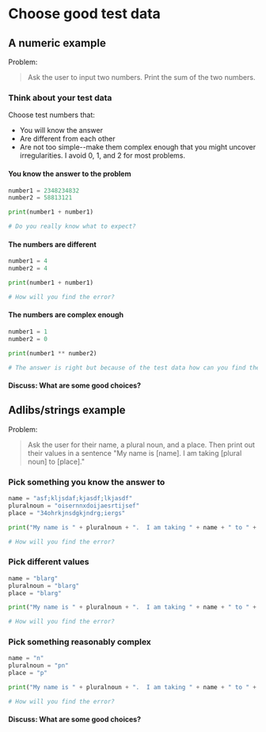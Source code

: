 # Choose good test data

## A numeric example

Problem:

> Ask the user to input two numbers.  Print the sum of the two numbers.

### Think about your test data
Choose test numbers that:
* You will know the answer
* Are different from each other
* Are not too simple--make them complex enough that you might uncover irregularities.  I avoid 0, 1, and 2 for most problems.

#### You know the answer to the problem
```python
number1 = 2348234832
number2 = 58813121

print(number1 + number1)

# Do you really know what to expect?
```

#### The numbers are different
```python
number1 = 4
number2 = 4

print(number1 + number1)

# How will you find the error?
```

#### The numbers are complex enough
```python
number1 = 1
number2 = 0

print(number1 ** number2)

# The answer is right but because of the test data how can you find the error?
```
#### Discuss: What are some good choices?

## Adlibs/strings example

Problem:
> Ask the user for their name, a plural noun, and a place.  Then print out their values in a sentence "My name is [name].  I am taking [plural noun] to [place]."

### Pick something you know the answer to
```python
name = "asf;kljsdaf;kjasdf;lkjasdf"
pluralnoun = "oisernnxdoijaesrtijsef"
place = "34ohrkjnsdgkjndrg;iergs"

print("My name is " + pluralnoun + ".  I am taking " + name + " to " + place + ".")

# How will you find the error?
```

### Pick different values
```python
name = "blarg"
pluralnoun = "blarg"
place = "blarg"

print("My name is " + pluralnoun + ".  I am taking " + name + " to " + place + ".")

# How will you find the error?
```

### Pick something reasonably complex
```python
name = "n"
pluralnoun = "pn"
place = "p"

print("My name is " + pluralnoun + ".  I am taking " + name + " to " + place + ".")

# How will you find the error?
```

#### Discuss: What are some good choices?
